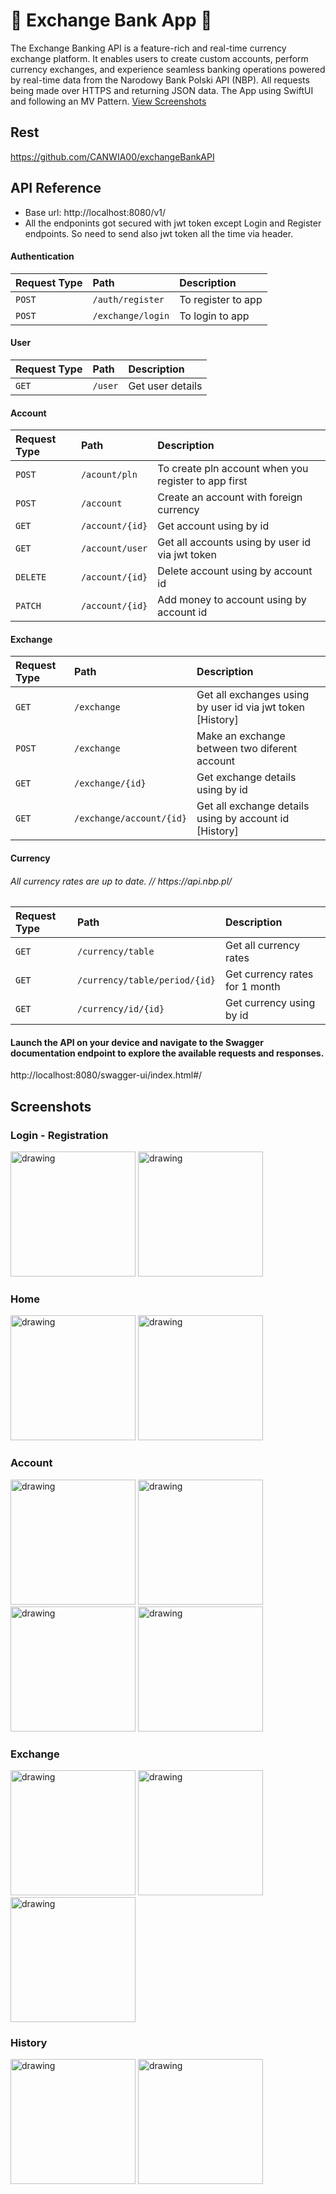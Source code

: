 # 💸 Exchange Bank App 💸

The Exchange Banking API is a feature-rich and real-time currency exchange platform. It enables users to create custom accounts, perform currency exchanges, and experience seamless banking operations powered by real-time data from the Narodowy Bank Polski API (NBP). All requests being made over HTTPS and returning JSON data. The App using SwiftUI and following an MV Pattern. [View Screenshots](#screenshots-section)

## Rest
https://github.com/CANWIA00/exchangeBankAPI

## API Reference
- Base url: http://localhost:8080/v1/
- All the endponints got secured with jwt token except Login and Register endpoints. So need to send also jwt token all the time via header.

#### Authentication

| Request Type | Path     | Description                |
| :-------- | :------- | :------------------------- |
| `POST` | `/auth/register` | To register to app  |
| `POST` | `/exchange/login` | To login to app |

#### User

| Request Type | Path     | Description                |
| :-------- | :------- | :------------------------- |
| `GET` | `/user` | Get user details  |

#### Account

| Request Type | Path     | Description                |
| :-------- | :------- | :------------------------- |
| `POST` | `/acount/pln` | To create pln account when you register to app first |
| `POST` | `/account` | Create an account with foreign currency |
| `GET` | `/account/{id}` | Get account using by id |
| `GET` | `/account/user` | Get all accounts using by user id via jwt token|
| `DELETE` | `/account/{id}` | Delete account using by account id |
| `PATCH` | `/account/{id}` | Add money to account using by account id |


#### Exchange

| Request Type | Path     | Description                |
| :-------- | :------- | :------------------------- |
| `GET` | `/exchange` | Get all exchanges using by user id via jwt token [History]|
| `POST` | `/exchange` | Make an exchange between two diferent account |
| `GET` | `/exchange/{id}` | Get exchange details using by id |
| `GET` | `/exchange/account/{id}` | Get all exchange details using by account id [History]|

#### Currency

<h6>All currency rates are up to date. // https://api.nbp.pl/</h6>

| Request Type | Path     | Description                |
| :-------- | :------- | :------------------------- |
| `GET` | `/currency/table` | Get all currency rates|
| `GET` | `/currency/table/period/{id}` | Get currency rates for 1 month |
| `GET` | `/currency/id/{id}` | Get currency using by id|

#### Launch the API on your device and navigate to the Swagger documentation endpoint to explore the available requests and responses.
http://localhost:8080/swagger-ui/index.html#/

<a name="screenshots-section"></a>
## Screenshots
### Login - Registration
<img src="https://github.com/user-attachments/assets/7c44ecb7-3b7f-4010-a826-1ee5d1988735" alt="drawing" width="200"/>
<img src="https://github.com/user-attachments/assets/f4bfc901-bde4-48f8-b98e-c34cd2fd5773" alt="drawing" width="200"/>

### Home
<img src="https://github.com/user-attachments/assets/832618e0-314d-44d3-8d24-9b372747fe2d" alt="drawing" width="200"/>
<img src="https://github.com/user-attachments/assets/9d1a189a-53c9-48e9-bb06-1fc0bcc628ba" alt="drawing" width="200"/>

### Account
<img src="https://github.com/user-attachments/assets/06c846fe-9c6a-453a-8ee6-892e80f0ace6" alt="drawing" width="200"/>
<img src="https://github.com/user-attachments/assets/ef637cf8-c277-4689-8877-3aac6f3956bb" alt="drawing" width="200"/>
<img src="https://github.com/user-attachments/assets/4e478a1f-5eb0-4db1-ac1f-554353d1598c" alt="drawing" width="200"/>
<img src="https://github.com/user-attachments/assets/d07c235b-de0c-4556-b80f-38cb3cd1a8ea" alt="drawing" width="200"/>

### Exchange 
<img src="https://github.com/user-attachments/assets/1b160e1a-cc20-4916-ad55-0a08146a067e" alt="drawing" width="200"/>
<img src="https://github.com/user-attachments/assets/f174744e-57cb-4b40-a64a-4ec2c300ff8c" alt="drawing" width="200"/>
<img src="https://github.com/user-attachments/assets/007f5f36-a4ae-4516-823f-45325c31c7b1" alt="drawing" width="200"/>

### History
<img src="https://github.com/user-attachments/assets/d5b03c51-80a3-4a8f-897e-1a2273e6f4d8" alt="drawing" width="200"/>
<img src="https://github.com/user-attachments/assets/0a007454-81b6-4f6c-93f3-a9e7f7656f82" alt="drawing" width="200"/>
